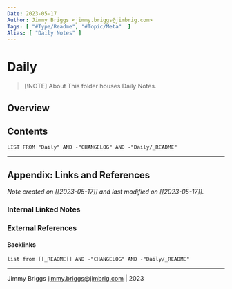 ```yaml
---
Date: 2023-05-17
Author: Jimmy Briggs <jimmy.briggs@jimbrig.com>
Tags: [ "#Type/Readme", "#Topic/Meta"  ]
Alias: [ "Daily Notes" ]
---
```


# Daily

> [!NOTE] About
> This folder houses Daily Notes.

## Overview

## Contents

```dataview
LIST FROM "Daily" AND -"CHANGELOG" AND -"Daily/_README"
```

***

## Appendix: Links and References

*Note created on [[2023-05-17]] and last modified on [[2023-05-17]].*

### Internal Linked Notes

### External References

#### Backlinks

```dataview
list from [[_README]] AND -"CHANGELOG" AND -"Daily/_README"
```


***

Jimmy Briggs <jimmy.briggs@jimbrig.com> | 2023


